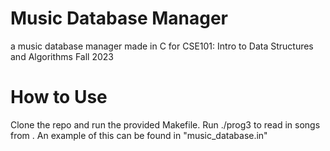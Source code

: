 # Music Database Manager
a music database manager made in C for CSE101: Intro to Data Structures and Algorithms Fall 2023

# How to Use
Clone the repo and run the provided Makefile. 
Run ./prog3 <filename> to read in songs from <filename>. An example of this can be found in "music_database.in"

